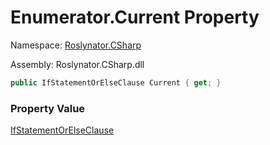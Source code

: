 # Enumerator\.Current Property

Namespace: [Roslynator.CSharp](../../../README.md)

Assembly: Roslynator\.CSharp\.dll

```csharp
public IfStatementOrElseClause Current { get; }
```

### Property Value

[IfStatementOrElseClause](../../../IfStatementOrElseClause/README.md)

